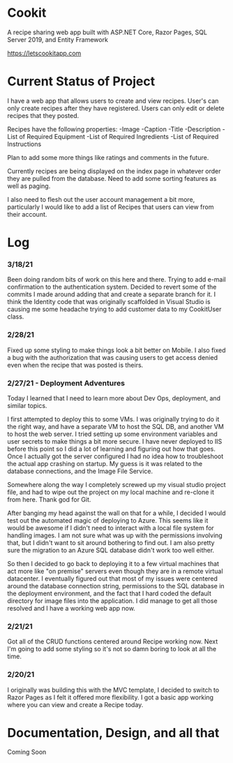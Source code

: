 # Cookit
A recipe sharing web app built with ASP.NET Core, Razor Pages, SQL Server 2019, and Entity Framework

https://letscookitapp.com

# Current Status of Project

I have a web app that allows users to create and view recipes. User's can only create recipes after they have registered. Users can only edit or delete recipes that they posted.

Recipes have the following properties:
-Image
-Caption
-Title
-Description
-List of Required Equipment
-List of Required Ingredients
-List of Required Instructions

Plan to add some more things like ratings and comments in the future.

Currently recipes are being displayed on the index page in whatever order they are pulled from the database. Need to add some sorting features as well as paging.

I also need to flesh out the user account management a bit more, particularly I would like to add a list of Recipes that users can view from their account.

# Log
### 3/18/21
Been doing random bits of work on this here and there. Trying to add e-mail confirmation to the authentication system. Decided to revert some of the commits I made around adding that and create a separate branch for it. I think the Identity code that was originally scaffolded in Visual Studio is causing me some headache trying to add customer data to my CookitUser class. 
### 2/28/21
Fixed up some styling to make things look a bit better on Mobile. I also fixed a bug with the authorization that was causing users to get access denied even when the recipe that was posted is theirs.

### 2/27/21 - Deployment Adventures
Today I learned that I need to learn more about Dev Ops, deployment, and similar topics.

I first attempted to deploy this to some VMs. I was originally trying to do it the right way, and have a separate VM to host the SQL DB, and another VM to host the web server. I tried setting up some environment variables and user secrets to make things a bit more secure. I have never deployed to IIS before this point so I did a lot of learning and figuring out how that goes. Once I actually got the server configured I had no idea how to troubleshoot the actual app crashing on startup. My guess is it was related to the database connections, and the Image File Service.

Somewhere along the way I completely screwed up my visual studio project file, and had to wipe out the project on my local machine and re-clone it from here. Thank god for Git.

After banging my head against the wall on that for a while, I decided I would test out the automated magic of deploying to Azure. This seems like it would be awesome if I didn't need to interact with a local file system for handling images. I am not sure what was up with the permissions involving that, but I didn't want to sit around bothering to find out. I am also pretty sure the migration to an Azure SQL database didn't work too well either.

So then I decided to go back to deploying it to a few virtual machines that act more like "on premise" servers even though they are in a remote virtual datacenter. I eventually figured out that most of my issues were centered around the database connection string, permissions to the SQL database in the deployment environment, and the fact that I hard coded the default directory for image files into the application. I did manage to get all those resolved and I have a working web app now.

### 2/21/21
Got all of the CRUD functions centered around Recipe working now. Next I'm going to add some styling so it's not so damn boring to look at all the time.
### 2/20/21
I originally was building this with the MVC template, I decided to switch to Razor Pages as I felt it offered more flexibility. I got a basic app working where you can view and create a Recipe today.

# Documentation, Design, and all that
Coming Soon

